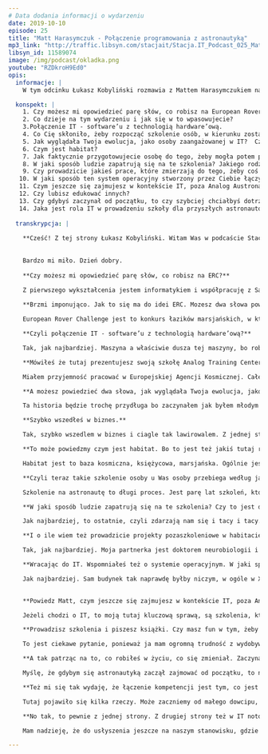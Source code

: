 ```yaml
---
# Data dodania informacji o wydarzeniu
date: 2019-10-10
episode: 25
title: "Matt Harasymczuk - Połączenie programowania z astronautyką"
mp3_link: "http://traffic.libsyn.com/stacjait/Stacja.IT_Podcast_025_Matt_Harasymczuk__-_Poaczenie_programowania_z_astronautyk.mp3"
libsyn_id: 11589074
image: /img/podcast/okladka.png
youtube: "RZDkroH9Ed0"
opis:
  informacje: |
    W tym odcinku Łukasz Kobyliński rozmawia z Mattem Harasymczukiem na temat połączenia IT z biznesem, którym w tym przypadku jest szkoła Matta dla przyszłych astronautów.

  konspekt: |
    1. Czy możesz mi opowiedzieć parę słów, co robisz na European Rover Challenge?
    2. Co dzieje na tym wydarzeniu i jak się w to wpasowujecie?
    3.Połączenie IT - software’u z technologią hardware’ową.
    4. Co Cię skłoniło, żeby rozpocząć szkolenie osób, w kierunku zostania astronautą?
    5. Jak wyglądała Twoja ewolucja, jako osoby zaangażowanej w IT?  Czy to się zaczęło od programowania?
    6. Czym jest habitat?
    7. Jak faktycznie przygotowujecie osobę do tego, żeby mogła potem potencjalnie zostać wystrzelona w kosmos?
    8. W jaki sposób ludzie zapatrują się na te szkolenia? Jakiego rodzaju kandydaci zgłaszają się do szkoły?
    9. Czy prowadzicie jakieś prace, które zmierzają do tego, żeby coś opublikować, czy sprawdzić jak coś działa w takich warunkach symulowanych, kosmicznych?
   10. W jaki sposób ten system operacyjny stworzony przez Ciebie łączy się z prowadzeniem szkoły?
   11. Czym jeszcze się zajmujesz w kontekście IT, poza Analog Austronal Training Center?
   12. Czy lubisz edukować innych?
   13. Czy gdybyś zaczynał od początku, to czy szybciej chciałbyś dotrzeć do astronautyki?
   14. Jaka jest rola IT w prowadzeniu szkoły dla przyszłych astronautów?
  
  transkrypcja: |
  
    **Cześć! Z tej strony Łukasz Kobyliński. Witam Was w podcaście Stacja IT. Dzisiaj wyjątkowo jesteśmy na European Rover Challenge 2019 w Kielcach. Z nami jest Matt Harasymczuk. Cześć Matt!**
    
    
    Bardzo mi miło. Dzień dobry.
    
    **Czy możesz mi opowiedzieć parę słów, co robisz na ERC?**
    
    Z pierwszego wykształcenia jestem informatykiem i współpracuję z Sages, a z drugiego inżynierem kosmicznym i mam własną organizację Analog Austronal Training Center gdzie prowadzimy różnego rodzaju szkolenia, które są astronautyczne. Ludzie mogą zakosztować tego, jak to jest być astronautą - od nurkowania, lotnictwa, poprzez wirówkę przeciążeniowa i loty mikrograwitacyjne.

    **Brzmi imponująco. Jak to się ma do idei ERC. Mozesz dwa słowa powiedzieć, się dzieje na tym wydarzeniu i jak się w to wpasowujecie?**

    European Rover Challenge jest to konkurs łazików marsjańskich, w którym biorą udział zespoły dosłownie z całego świata, bo jest tu 40 zespołów ze wszystkich krajów znaczących w robotyce i inżynierii. Zespoły konkurują ze sobą konstruując łaziki, które muszą pokonać pewną trasę. Do pokonywania tej trasy muszą zbudować z jednej strony algorytm i wykorzystać np. Machine Learning do rozpoznawania trasy, do zrozumienia obrazu i dawania wskazówek dla maszynerii, całej robotyki całego łazika, do tego żeby taką trasę pokonać. Także jak najbardziej informatyka i trendy, które się w nią wpisują znajdują tutaj zastosowanie.

    **Czyli połączenie IT - software’u z technologią hardware’ową?**

    Tak, jak najbardziej. Maszyna a właściwie dusza tej maszyny, bo robot to, elektroniczne urządzenie - tak naprawdę się nie porusza, nie rozumie. To właśnie software napędza i pozwala temu urządzeniu pokonywać trasę i np. podejmować próbki gruntu i samemu podejmować decyzje, które będą się nadawały np. do analizy  spektometrycznej. 

    **Mówiłeś że tutaj prezentujesz swoją szkołę Analog Training Center. Co Cię skłoniło, żeby rozpocząć szkolenie osób, w kierunku zostania astronautą?**

    Miałem przyjemność pracować w Europejskiej Agencji Kosmicznej. Całe życie uwielbiam dwie rzeczy: informatykę (to zawsze była moja ogromna pasja) oraz kosmos (było to moje dziecięce marzenie, które zawsze wydawało mi się takie odległe). W sumie to w innych krajach się tym zajmują, nie wiem kto. W Polsce nie było takiej możliwości, dopóki nie zaczęliśmy sami tego tworzyć. Dopóki nie zaczęliśmy czegokolwiek w tym kierunku działać. Pozniej pojawila sie ta rzeczona ESA (przyp. red.Europejska Agencja Kosmiczna. Nie ukrywam, że to informatyka wystrzeliła mnie w tym kierunku i pozwala mi jakkolwiek zajmować się tą branżą kosmiczną.

    **A możesz powiedzieć dwa słowa, jak wyglądała Twoja ewolucja, jako osoby zaangażowanej w IT?  Czy to się zaczęło od programowania? Czy jeszcze w jakiś inny sposób? Pewnie też dla wielu osób jest ciekawe to, jak dotrzeć do takiej pozycji. Osoby, ktore się zajmują astronautycznymi sprawami i informatyką. Jak to wyglądało w Twoim przypadku?**

    Ta historia będzie trochę przydługa bo zaczynałem jak byłem młodym człowiekiem. Miałem chyba 13 czy 14 lat, kiedy zacząłem chodzić na spotkania Poznańskiej Grupy Użytkowników Linuxa. Swojego pierwszego Linuxa zainstalowałem, po powrocie z kina z drugiej części Matrixa. Pamiętam, że w czasie powrotu powiedziałem do kolegi: “Słuchaj, daj mi tego linuxa. Mam ochotę zainstalować i zobaczyć, jak to wygląda”. Bardzo szybko wkręciłem się w community. Siedziałem z chłopakami na IRCu (przyp. red. Internet Relay Chat), onie mnie polubili  i bardzo mocno ze sobą współpracowaliśmy. Pokazali mi tak naprawdę, na czym to polega. Ja jako młody człowiek zaczynałem programować dopiero, kiedy miałem 14 lat, a więc trochę później niż większość dzieciaków, które obecnie zaczynają. Ale jak już miałem 17 lat, to już miałem pierwszy kontrakt na zrobienie systemu do rozmawiania z klientami w basenie. To był prawdziwy kontrakt za prawdziwe pieniądze. Pamiętam, że był problem, bo nie miałem jeszcze dowodu osobistego.

    **Szybko wszedłeś w biznes.**

    Tak, szybko wszedlem w biznes i ciagle tak lawirowalem. Z jednej strony to było programowanie, a z drugiej strony była to administracja systemami informatycznymi i jestem samoukiem programistycznym. W sensie miałem kilka osób, które pokazały mi ścieżkę, ale tak naprawdę wszystko, co robiłem to były długie godziny siedzenia przed komputerem i po prostu uczenia się jak działa kompilator i inne rzeczy. Bardzo mi się to podobało, ponieważ jak poszedłem na studia informatyczne, to byłem o kilka głów przed moimi kolegami. Nie miałem żadnych problemów ze zrozumieniem tego wszystkiego i wystarczyło mi tylko poznać aparat matematyczny, który za tym jest i to było coś bardzo fajnego. Także moja kariera jakby trochę lawirowala pomiedzy administracja i programowaniem, co później widać było odzwierciedleniem, jak poszedłem do Allegro. Pracowałem w Allegro, na początku jako list manager , później troszeczkę przy automatyzacji testów, stworzenia środowiska testowego dla całego Allegro, uruchomiania ponad sześćdziesięciu nawet równoległych serwisów Allegro, statycznej analizy ogólnie całego procesu continous integration. To było też miejsce, gdzie właśnie się nauczyłem co to ekosystem narzędziowy. Na początku byłem jedyną osobą, która to robiła, która tworzyła ten ekosystem. Później coraz więcej osób trafiało do mojego zespołu i stworzyliśmy całą tą techniczną część Agile`a i wsparcia tej Agilowej transformacji, czyli cały ekosystem narzędziowy continous operation. I procesy. To wystrzeliło mnie do Ministerstwa Spraw Wewnętrznych, gdzie wchodził akurat System Rejestrów Państwowych. Nie chcę źle o tym mówić, no ale nie było to dobrze wprowadzone na początku. Później Ministerstwo Spraw Wewnętrznych powołało ośrodek, który nazywał się Centralny Ośrodek Informatyki. Jego zadaniem było uratowanie sytuacji, w której była Polska pod względem stanu dofinansowania na stworzenie tych systemów. Mnie poproszono o stworzenie, nie tylko całego ekosystemu narzędziowego, ale tak naprawdę przyniesienie całej Agilowej transformacji i dobrych praktyk. To z kolei spowodowało, że ja coraz więcej zajmowałem się tymi tematami, od strony takiej na dużą skalę i to w dużych poważnych projektach. Pojawił się ten moment, kiedy zacząłem też studiować w Dęblinie w Lotniczej Akademii Wojskowe (wtedy to się nazywało Wyższa Szkoła Oficerska Sił Powietrznych). To szkoła, którą gen. Hermaszewski ukończył, a później był jej rektorem komendantem. Jest to też moja alma mater, miejsce gdzie uczyłem się latać. Nie ukrywam, że ten duch cały czas jest. A to z kolei posunęło mnie tak w stronę branży kosmicznej. Stwierdziłem,  że warto byłoby spróbować i złożyłem podanie do Europejskiej Agencji Kosmicznej. Dostałem się i miałem okazję pracować przy misjach na Księżyc, w symulacjach misji na Marsa, ogólnie czymś co się nazywa misja analogowa. To jest trochę kalka językowa z angielskiego. Staramy się tworzyć analogiczne środowisko do tego, żeby móc symulować tu na Ziemi, co by było gdyby. I to jest coś, co mnie zaczęło pochłaniać i coraz bardziej ten temat kosmiczny zaczął mnie interesować. Nadal moja pasją jest informatyka, czym staram się dzielić na szkoleniach w Sages i programowanie. Bardzo to lubię i tak jak mówię ta moja ścieżka programistyczna była dość długa i cały czas programuję na co dzień, żeby nie było.  Tematem mojego przedmiotu badań jest teraz programowanie, ale w kontekście kosmicznym. Właśnie  system operacyjny dla habitatów księżycowych i marsjańskich. To jest coś, co dosłownie w ostatnich latach spędza mi sen z powiek.

    **To może powiedzmy czym jest habitat. Bo to jest też jakiś tutaj rdzenny element tego, co teraz wykorzystujecie.**

    Habitat jest to baza kosmiczna, księżycowa, marsjańska. Ogólnie jest to miejsce odosobnienia. Dzięki temu w Polsce możemy czy w ogóle na Ziemi możemy stworzyć bazę, która pozwoli nam symulować misje kosmiczne. Czyli zobaczyć jak ludzie będą się zachowywali w ekstremalnych warunkach, izolacji czy jak sobie poradzą w sytuacjach kryzysowych, bez możliwości kontaktu z Ziemią. Habitatów na świecie jest siedem. Jeden jest Monalua na Hawajach. Mają tam wspaniały teren 100 kilometrów kwadratowych powierzchni wulkanicznej, co wygląda naprawdę bardzo marsjańsko i oni bardzo dobrze do tego podeszli. Jest jeden na pustyni Utah. Jeden na Davon Island i ten chyba jest najbardziej odosobniony, gdyż jest oddalony od cywilizacji o kilka tysięcy metrów. My niestety w Polsce nie mamy takich warunków i dlatego w Polsce stworzyliśmy habitat z inną myślą. Jest to miejsce odosobnienia, gdzie będziemy testowali tematy związane z izolacją. Co prawda pustynia Błędowska mogłaby być takim miejscem, ale byłem tam w zeszłym tygodniu i proszę mi wierzyć, wygląda to, jak po prostu duża piaskownica. W każdym razie, to co my możemy zrobić, to organizować tzw. spacery kosmiczne, pozwalające na testowanie ekwipunku, np. naprawę łazików. Chodzi o takie operacyjne, czyli nie eksploracyjne, żeby sobie pochodzić, tylko takie, gdzie naprawia się łaziki, rozstawia panele słoneczne czy naprawę innego sprzętu lub sytuacje awaryjne, np. pomoc rannemu astrunaucie, który złamał nogę albo skręcił kostkę. Kiedy coś mu się stało, jest w skafandrze, waży strasznie dużo i my musimy go ściągnąć, ale przy okazji go nie uszkodzić. Podczas tego będzie również odbywać się identyfikacja minerałów, złóż, dokumentacja, pobieranie próbek, sposoby na odwierty bezkontaminacyjne (czyli odwierty gdzie, jeśli chcemy zbadać kompozycje skał, to sam świder, który będzie wiercił w skale spowoduje zwiększenie temperatury. A ze względu na to, że np. w kosmosie mikrograwitacji nie ma, a jest coś takiego jak konwekcja. Na planetach czy na Księżycu ta grawitacja jest zupełnie mniejsza, te procesy inaczej zachowują się niż na Ziemi. Nie mamy też możliwości dodania chłodziwa, więc to tak naprawdę zmienia minerał skały. Tak naprawdę jest setki takich różnych tematów, które trzeba opracować, zanim będziemy w stanie żyć na Księżycu czy w ogóle w kosmosie.

    **Czyli teraz takie szkolenie osoby u Was osoby przebiega według jakiegoś programu? W sensie, że tutaj mamy jakieś podstawowe zagadnienia które musimy poruszyć, żeby potencjalnie lepiej przygotować się do faktycznej misji kosmicznej? Jak to wygląda z Waszej strony, jak faktycznie przygotowujecie osobę do tego, żeby mogła potem potencjalnie zostać wystrzelona w kosmos?**

    Szkolenie na astronautę to długi proces. Jest parę lat szkoleń, które dzielą się na 4 kategorie: edukacja ogólna, generalna, wiedza na temat geologii, biologii, chemii, inżynierii materiałowej, inżynierii zapłonów, czy nauki o zapłonach, chemii itd. Drugą gałęzią to jest robotyka i tutaj jest bardzo duża robotyka kosmiczna, gdzie mamy do czynienia z różnym innym rozprowadzaniem się drgań, inną termodynamiką i w ogóle totalnie innym zachowaniem się systemów, rozprowadzaniem ciepła, nagrzewania itd. Kolejną rzeczą jest szkolenie operacyjne, które obejmuje loty głównie samolotem i umiejętność podejmowania decyzji w sytuacjach, kiedy jest mało czasu, ćwiczona jest umiejętność podejmowania na szybko decyzji drastycznych, mocnych, w sensie poważnych. I ostatnia gałąź czyli spacery kosmiczne. My się specjalizujemy w tych wszystkich czterech elementach po kolei. Kandydat, który z nami zaczyna współpracować może z jednej strony uczestniczyć w szkoleniach, od tematów związanych z rakietami, gdyż mamy w ofercie warsztaty rakietowe. Ciekawe jest, że te warsztaty rakietowe mają taki trochę charakter bardziej rodzinny, bo też brały w nich udział dzieciaki. Właśnie teraz udało nam się zrobić takie warsztaty, w których uczestniczyło 15 osób i dwójka dzieci.  Kończyło się to wystrzeleniem rakiety i uzyskaniem licencji pozwalającej na wykorzystywanie silników rakietowych pewnej klasy, w swoich autorskich projektach. A w zeszłym tygodniu, to co mówiłem, że byłem na pustyni Błędowskiej, gdzie odbywał się Festiwal Meteora (Meteor to była pierwsza polska rakieta, która osiągnęła kosmos, granice kosmosu). W każdym razie, podczas tego festiwalu, amatorzy z całej Polski i innych krajów zjeżdżają się, aby strzelać rakietami. Bardzo fajny event podczas którego wystrzelono setki rakiet i byli tam też nasi uczestnicy. Można tam było podziwiać dokowania, lotnictwo, zobaczyć wirówkę przeciążeniową i bardziej zaawansowane rzeczy, takie jak komory hiperbaryczne, gdzie bierzemy kandydatów na 10 tysięcy metrów i sprawdzamy zachowanie ich organizmu, w symulowanych takich warunkach z komorami. Tutaj współpracujemy z Wojskowym Instytutem Medycyny Lotniczej w Warszawie.

    **W jaki sposób ludzie zapatrują się na te szkolenia? Czy to jest dla nich jakiś rodzaj rozrywki czy poznania czegoś nowego? Czy też faktycznie przygotowania się do tego, żeby w przyszłości potencjalnie polecieć w misję? Czy trafiają tacy i tacy kandydaci? Jak to z Waszej strony wygląda?**

    Jak najbardziej, to ostatnie, czyli zdarzają nam się i tacy i tacy. Jak wspomniałem,  z jednej strony te warsztaty rakietowe, które zrobiliśmy i miały charakter bardziej rodzinny, a z drugiej strony mamy szkolenia już takie bardziej dostosowane do poziomu wojskowego. Dokładnie w tych samych warunkach i dokładnie w tych samych urządzeniach, w których trenują pilotów i astronautów, np. w Wojskowym Instytucie Medycyny Lotniczej, gdzie akurat każdy kandydat który idzie do lotniczej Akademiii Wojskowe oraz każdy pilot F16, nie tylko z Polski, bo i ze Stanów Zjednoczonych przyjeżdżają. Ta wirówka została niedawno odnowiona, więc to jest jedna z najnowocześniejszych na świecie. Takich obiektów jest jedynie jedenaście. I zarówno mamy do wyboru niski poziom, jak i poziom dość wysoki i profesjonalny. Ludzie do nas przyjeżdżają z całego świata. Dosłownie, bo ostatnio jedna dziewczyna przyjechała z Indii; mieliśmy też osoby z Argentyny, Peru, Meksyku, Stanów Zjednoczonych, Kanady,  Australii. Dwie osoby były w zeszłym roku były z Chin. Chyba z Japonii jeszcze nam się nikt nie trafił, ale jak tak w głowie próbuję sobie zwizualizować całą mapę świata, to na pewno z każdego kontynentu ktoś przyjechał. Nawet z Antarktydy bo i stamtąd mieliśmy ludzi, którzy tam mieszkają, ale stamtąd nie pochodzą. W lutym też planuję się tam wybrać. Także nasza kariera po prostu wystrzeliwuje nas na zupełnie inny wymiar.

    **I o ile wiem też prowadzicie projekty pozaszkoleniowe w habitacie? W sensie projekty badawcze. Czy tutaj prowadzicie jakieś prace, które zmierzają do tego, żeby coś opublikować, czy sprawdzić jak coś działa w takich warunkach symulowanych, kosmicznych?**

    Tak, jak najbardziej. Moja partnerka jest doktorem neurobiologii i ona specjalizuje się w różnego rodzaju wpływie na mózg. Udało nam się razem napisać aplikację Sabriority Time Perception i opracować badanie, w czasach, kiedy razem pracowaliśmy w Europejskiej Agencji Kosmicznej. To badanie udało nam się przeprowadzić w różnych warunkach, zarówno w habitacie, na symulowanych misjach, gdzie podczas dwutygodniowych cykli izolacji zamykaliśmy się (ja też się dałem zamknąć 3 razy, także znam to z autopsji). W każdym razie udało nam się też to wykonać na Spitzbergenie, to jest bardzo wysoko na Północy, już w kole polarnym; tam podczas dnia i podczas nocy polarnej, w różnych momentach stanu zakłócenia,  percepcji czasu. I teraz to co my robimy, to staramy się zbadać jak nasz wewnętrzny zegar biologiczny działa i nauczyć się nim sterować. Moja partnerka zaprojektowała również specjalne lampy fizjologiczne, które za pomocą jednej konkretnej częstotliwości UV, pozwalają na leczenie jetlagu. I tutaj aplikacje, czy w ogóle sterowanie tym rytmem cyrkadialnym, to z kolei powoduje, że możemy np. właśnie leczyć jetlagi, ale również też wspierać pracowników zmianowych. Takich jak lekarze, czy pracownicy fabryk, czy pracownicy przemysłu, który wymaga 24-godzinnych zmian. Tych ludzi, którzy cierpią na bezsenność, albo na brak możliwości snu w ciągu dnia. To jest także dla informatyków, ponieważ sam programowałem i nie jedną nockę zawaliłem. Fajnie byłoby móc następnego dnia normalnie funkcjonować. To też po to właśnie jest. 

    **Wracając do IT. Wspomniałeś też o systemie operacyjnym. W jaki sposób ten system operacyjny łączy się z Waszymi działaniami? Czy to do czegoś jest potrzebne, czy jest wykorzystywane?**

    Jak najbardziej. Sam budynek tak naprawdę byłby niczym, w ogóle w XXI wieku. I właśnie tym software’em jest habitat OS. Jest to system, który planuje upublicznić na opensource’owej licencji. W tej chwili mam jeszcze pewne kwestie, które chciałbym przygotować. Żeby ten system można było uruchomić wszędzie, nie tylko w naszym habitacie. To znaczy, że musimy delikatnie wyzbyć się tych bardzo specyficznych elementów, bardziej pójść w stronę generalizacji. Jest to system, który łączy informację z czujników, które mamy o temperaturze, wilgotności, naświetleniu różnych poszczególnych pomieszczeń, z danymi medycznymi osób takimi jak pomiary ciśnienia, krwi, cukru, moczu, kału i innych pomiarów które mamy. Oczywiście, nie wszystko to trzeba wykorzystać. Im więcej nam użytkownicy dadzą, tym bardziej jesteśmy w stanie zrobić lepszą analizę korelacji. Ogólnie ideałem jest to, że ten system operacyjny tak naprawdę steruje budynkiem, więc jest to technologia smart buildingu, która jest w tej chwili bardzo często wykorzystywana. I ten budynek, na podstawie Twojego zachowania, na podstawie np. analizy raportów, z eksperymentu, który wprowadzasz, czy jakichś tekstów, czy Twoich wpisów do dzienniczka itd, on potrafi przeanalizować stan i poziom stresu. Wówczas budynek jest w stanie sam sterować poszczególnymi elementami, np. zwiększyć wilgotność pomieszczenia, zmienić temperaturę itd. Na podstawie tego, żeby tobie, było lepiej. Jest to faza dalsza i długa. Jeszcze nie sądzę, by tak szybko się skończyła, ale właśnie ten habitat daje nam unikalne środowisko, z jednej strony możliwości pełnej kontroli nad warunkami atmosferycznymi wewnątrz, a z drugiej strony mamy ludzi którzy przez 24 godziny przez 2 tygodnie tam siedzą i  dzięki temu mamy unikalną możliwość też prosić ich 2 razy w ciągu dnia, żeby robili pomiary ciśnienia, wagi i innych parametrów,które są np. w saturacji, a to z kolei powoduje, że to wszystko się świetnie zgrywa.
 

    **Powiedz Matt, czym jeszcze się zajmujesz w kontekście IT, poza Analog Austronal Training Center?**

    Jeżeli chodzi o IT, to moją tutaj kluczową sprawą, są szkolenia, które prowadzę dla Sages. Głównie z Pythona i technologii dookoła, czyli Python na wszystkich poziomach skomplikowania plus Machine Learning, Data Science. Wszystko co tam jest z tym związane oraz Continous Integration. Tak jak słyszałeś, mam troszeczkę doświadczenia z tymi tematami, związane czy z tworzeniem, czy też z wprowadzeniem. Jestem bardzo zadowolony bo z jednego i drugiego tematu udało mi się napisać książkę. Książek, które mam jest trochę więcej, ale ta z Pythona liczy 1100 stron. Jest to naprawdę duża książka i ja nad nią spędzam parę godzin dziennie czasami. To był taki mój mały projekt, który wyewoluował. Nie ukrywam, że stało się to przy okazji prowadzenia szkoleń właśnie w Sages, bo zawsze ktoś mnie o coś zapyta, a ja zawsze coś dorzucam do swoich materiałów i naprawdę wyewoluowało to super. Ta książka jest dostępna online dla wszystkich za darmo na stronie python.astrotech.io. Zresztą wszystkie moje książki są w domenie IO, czyli astrotech.io np. devops.astrotech.io, git.astrotech.io. arch.astrotech,io, (tam będzie architektura i cloud). Jeszcze jest Jira i Linux, jeśli się nie mylę. Także tych książek jest trochę. Nie są wszystkie aż tak dobre, jak ta z Pythona, nad którą tyle spędziłem. Z Devopsa mam chyba z 200 stron, z clouda około stu z kawałkiem, także są to powoli jakieś większe części. Są to z jednej strony materiały szkoleniowe, które przerabiamy na zajęciach z moim dużym komentarzem. Są tam też zadania, workshopy, które sobie razem robimy podczas szkoleń. Z kolei nie ukrywam, że ta informatyka z jednej strony mnie bardzo mocno wciągnęła, bo to jest tak jak mówię od zawsze moja pasja i to pisanie tego systemu operacyjnego i rozgryzanie tych tematów. Dzięki temu systemowi, udało mi się właśnie połączyć informatykę z przemysłem kosmicznym. Drugą taką największą pasją jest edukacja, którą dzięki Sagesowi mam możliwość realizować.

    **Prowadzisz szkolenia i piszesz książki. Czy masz fun w tym, żeby edukować innych? Jak to wygląda? Z czego to się w ogóle wzięło u Ciebie?**

    To jest ciekawe pytanie, ponieważ ja mam ogromną trudność z wydobywaniem z siebie słów pisanych. Po jest prostu tragedia bo siadam przed kartką i nie mogę z siebie nic wydobyć. Generalnie jakoś czasem mi to wychodzi. Ważne, że co szkolenie coś tam właśnie dopiszę do mojej książki o Pythonie i nagle człowiek się nie zorientował, że przez pięć lat współpracy z Sages, powstało 1100 stron. Naprawdę nie wiem, jak to się stało. Wiem tylko tyle, że jak już udało się mi przemóc to jest. Ta edukacja i dzielenie się wiedzą zawsze mnie pociągało, to bardzo fajna sprawa. Wydaję mi się że próbowałem zawsze zarazić innych swoją pasją. Mam problem, bo nie wszyscy tą pasję czują. Ale wtedy to jest ten moment kiedy ja zderzam się z rzeczywistością. Jednak widać po ocenach, że naprawdę ludziom się to podoba, że to nie jest tylko tam puste, wyuczone itd, że ja tym żyję i to wydaje mi się że jest bardzo interesujące.

    **A tak patrząc na to, co robiłeś w życiu, co się zmieniał. Zaczynało się od administracji systemem, później programowanie, później jakieś rzeczy devopsowe czy agile’owe. I w końcu astronautyczne, czy edukacja. Czy gdybyś zaczynał od początku, to czy szybciej chciałbyś właśnie dotrzeć do tej astronautyki, tak żeby się tym głębiej zająć, czy cieszysz się właśnie z tego, że  widziałeś rzeczywistość od tych różnych perspektyw? Jakbyś to widział właśnie tak zaczynając od punktu startu?**

    Myślę, że gdybym się astronautyką zaczął zajmować od początku, to nie udałoby mi się tyle osiągnąć. To właśnie informatyka jest tym motorem napędowym, który pozwala mi to wszystko robić. Nie tylko w kwestiach finansowych, ale dlatego, że to informatyka daje ci ten content, jak stworzenie system operacyjnego. To jest moja unikalna rzecz, której nikt nie ma. Międzynarodowa stacja kosmiczna jest zlepkiem różnych software’ów, które ze sobą nie rozmawiają i nigdy nie zostało coś takiego zrobione. To jest coś, co tworzy ze mnie unikalną osobę. Nigdy w życiu bym nie podjął tematu systemu operacyjnego, gdyby nie to, że przez wiele lat zajmowałem się administracją i poznałem działanie tych systemów. Okazuje się, że jest prawdą, to co mówił Steve Jobs, że twoje życie może być porozrzucane po wszystkich stronach, ale jak patrzysz z retrospektywy, widzisz że to wszystko jest  ze sobą ładnie połączone. Wydaję mi się, że dokładnie tak u mnie było.

    **Też mi się tak wydaję, że łączenie kompetencji jest tym, co jest najfajniejsze w życiu. Wydaje nam się, że znamy IT czy umiemy programować, ale jednocześnie znamy się na na biologii, czy fizyce, astronautyce. Możemy wykorzystać to, co poznaliśmy, żeby zrobić coś nowego i być może tutaj te kompetencje są unikalne rzeczywiście w skali światowej. Tak, bo takiego połączenia nikt inny akurat nie miał. Wspomniałeś też troszkę o finansowaniu, że właśnie też pomagacie finansować swoje przedsięwzięcia. Jak to w ogóle w tej chwili widzisz? To znaczy jaką rolę w Twoim biznesie IT (bo też po części jak rozumiem to jest biznes), w sensie właśnie szkoła. IT zapewne pomaga Ci właśnie w tym kontekście, że masz tutaj ten system operacyjny czy właśnie jesteś w stanie też pomóc w pisaniu software’u dla robotów. Jak widzisz rolę IT tutaj w tym, co robisz jako właśnie właściciel szkoły dla przyszłych astronautów?**

    Tutaj pojawiło się kilka rzeczy. Może zaczniemy od małego dowcipu, który jest stary w sektorze kosmicznym: jak stać się milionerem w sektorze kosmicznym? Zacząć jako miliarder! Przedsięwzięcia kosmiczne naprawdę palą pieniądze szybciej niż paliwo rakietowe i to jest drugi dowcip. Chodzi mi o to, że NASA jest organizacją, jest agencją. Jest też ciekawa rzecz, której się też dowiedziałem w Europejskiej Agencji Kosmicznej. Mianowicie, że więcej kosmosu można zrobić poza agencją kosmiczną. Z uwagi na to, że to jest agencja, to jest papierkologia, biurokracja itp. Oczywiście jest kilka osób, które się tą astronautyką mocno zajmują i są osoby, które pracują przy sprzęcie. Jednak 80-90% ludzi to tam przewala papiery z jednej strony na drugą. Specyfikują przetargi, rozliczają przetargi i teksty itd. NASA działa dokładnie tak samo; to jest mniej romantyczne, niż się wydaje. I to jest powód, dlaczego przerzuciliśmy się trochę w stronę tego sektora prywatnego. Przykładem tego sektora jest spaceX, Jeff Bezos właśnie ze swoimi tutaj różnymi rzeczami. Ogólnie na cały new space, czyli te wszystkie firmy są w większości pozakładane przez ludzi którzy są informatykami. Powodem jest to, że jednej strony wybili się trochę na tym boomie “dot comowym”. Jest też druga główna kwestia, mianowicie nasz zawód, jak żaden inny, pozwala ci zmieniać domeny tak łatwo, np. dzisiaj pracujesz dla  banku i zajmujesz się domeną finansową, a jutro pracujesz dla firmy e-commercowej, a pojutrze robisz startup w domenie jakiejś tam IoT urządzeń medycznych i nagle masz 3 zupełnie inne światy. Ty jako informatyk jesteś przyzwyczajony do tego, że wchodzisz w nowe buty, nowe kalosze. Zresztą John Carmack, ten od Wolfensteina, on też założył firmę i robi rakiety Armadillo Aerospace. W każdym razie ogólnie okazuje się, że informatycy są wyśmienici w tym sektorze informatycznym właśnie ze względu na to, że ten sektor wymaga setek różnych połączonych branż. Ja na przykład ostatnio skończyłem medycynę ekstremalną na UJcie oraz geofizykę stosowaną na AGH. Dzisiaj miałem jeszcze mieć egzamin z wiertnictwa na kolejnym kierunku. Poprosiłem o drugi termin, żeby móc być właśnie tutaj na ERCu, ponieważ to jest bardzo ważne, żeby łączyć te różne gałęzie, które nie są ze sobą połączone. Niektórzy bardzo mocno się specjalizują, zapominają o tym big picture, a nam informatykom jest bardzo łatwo. Teraz jak to wszystko się przekłada na biznes: ta elastyczność powoduje, że my jesteśmy w stanie z jednej strony ten kosmos jakoś ciągnąć, ale z drugiej strony jesteśmy przyzwyczajeni do tego, że to co robimy musi mieć wartość dla klienta. I tutaj wchodzi już całe szkolenie agile’owe, o wartościach biznesowych itd. Dla nas jest to chleb powszedni. Moja partnerka ma z tym ogromny problem. Ona jest neurobiologiem i nie żyje w reżimie mówienia o wartości produktu, przydatności, że on się musi skomercjalizować, klient musi to kupić. Nie musi myśleć też o retencji klientów, że ci ludzie którzy kupią muszą też wrócić, kupić ten kolejny raz. Ona zupełnie nie myśli w sposób produktowy. Jej myślenie jest w sposób R&D - fajnie pobawić się nowymi zabawkami, wymyślić coś, itd. Jednym z najfajniejszych cytatów na ten temat, jaki znalazłem brzmi:  inżynieria to zastosowanie nauki, żeby uczynić życie ludzi lepszym. To jest wspaniała rzecz, która podkreśla znaczenie informatyki i tego, co tu robimy.

    **No tak, to pewnie z jednej strony. Z drugiej strony też w IT notorycznie, najczęściej jesteśmy inżynierami. Ścisłe podejście do różnych problemów, do ich rozwiązywania i do myślenia o rzeczywistości też pomaga w biznesie. Tutaj ta kalkulacja na chłodno, pozbawiona emocji wydaje się, że jest czymś istotnym, żeby właśnie się powiodło. Matt, bardzo Ci dziękuję za rozmowę. W takim razie zwiedzamy dalej tutaj na ERCe i mam nadzieję, do zobaczenia i do usłyszenia niedługo na Stacji czy w Sagesie.**

    Mam nadzieję, że do usłyszenia jeszcze na naszym stanowisku, gdzie Was zapraszam, żebyście zobaczyli, czym się zajmujemy. Pokażę Wam jak wygląda sprzęt który przywieźliśmy, czyli częściowo badawczy ale również kilka fajnych ciekawych rzeczy, które myślę że wszystkim się spodobają. Dziękuję bardzo. Do zobaczenia. 

---
```

